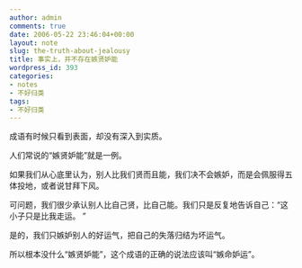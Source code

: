 ```yaml
---
author: admin
comments: true
date: 2006-05-22 23:46:04+00:00
layout: note
slug: the-truth-about-jealousy
title: 事实上，并不存在嫉贤妒能
wordpress_id: 393
categories:
- notes
- 不好归类
tags:
- 不好归类
---
```


成语有时候只看到表面，却没有深入到实质。

人们常说的“嫉贤妒能”就是一例。

如果我们从心底里认为，别人比我们贤而且能，我们决不会嫉妒，而是会佩服得五体投地，或者说甘拜下风。

可问题，我们很少承认别人比自己贤，比自己能。我们只是反复地告诉自己：“这小子只是比我走运。 ”

是的，我们只嫉妒别人的好运气，把自己的失落归结为坏运气。

所以根本没什么“嫉贤妒能”，这个成语的正确的说法应该叫“嫉命妒运”。
